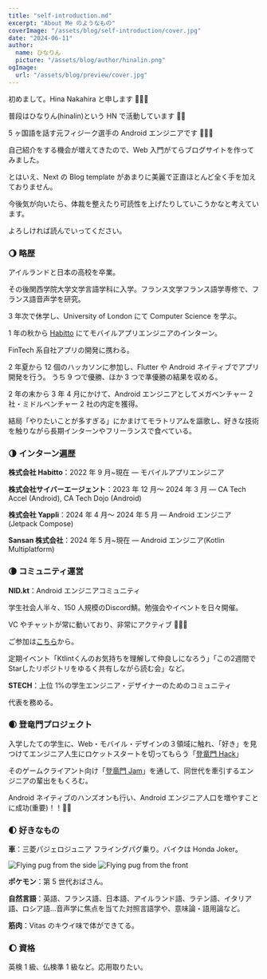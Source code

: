 ```yaml
---
title: "self-introduction.md"
excerpt: "About Me のようなもの"
coverImage: "/assets/blog/self-introduction/cover.jpg"
date: "2024-06-11"
author:
  name: ひなりん
  picture: "/assets/blog/author/hinalin.png"
ogImage:
  url: "/assets/blog/preview/cover.jpg"
---
```


初めまして。Hina Nakahira と申します 🙌🏻✨

普段はひなりん(hinalin)という HN で活動しています 🙆‍♀️

5 ヶ国語を話す元フィジーク選手の Android エンジニアです 📱🏋️‍♀️

自己紹介をする機会が増えてきたので、Web 入門がてらブログサイトを作ってみました。

とはいえ、Next の Blog template があまりに美麗で正直ほとんど全く手を加えておりません。

今後気が向いたら、体裁を整えたり可読性を上げたりしていこうかなと考えています。

よろしければ読んでいってください。

### 🌖 略歴

アイルランドと日本の高校を卒業。

その後関西学院大学文学言語学科に入学。フランス文学フランス語学専修で、フランス語音声学を研究。

3 年次で休学し、University of London にて Computer Science を学ぶ。

1 年の秋から [Habitto](https://www.habitto.com/) にてモバイルアプリエンジニアのインターン。

FinTech 系自社アプリの開発に携わる。

2 年夏から 12 個のハッカソンに参加し、Flutter や Android ネイティブでアプリ開発を行う。
うち 9 つで優勝、ほか 3 つで準優勝の結果を収める。

2 年の末から 3 年 4 月にかけて、Android エンジニアとしてメガベンチャー 2 社・ミドルベンチャー 2 社の内定を獲得。

結局「やりたいことが多すぎる」にかまけてモラトリアムを謳歌し、好きな技術を触りながら長期インターンやフリーランスで食べている。

### 🌗 インターン遍歴

**株式会社 Habitto**：2022 年 9 月~現在 — モバイルアプリエンジニア

**株式会社サイバーエージェント**：2023 年 12 月～ 2024 年 3 月 — CA Tech Accel (Android), CA Tech Dojo (Android)

**株式会社 Yappli**：2024 年 4 月～ 2024 年 5 月 — Android エンジニア(Jetpack Compose)

**Sansan 株式会社**：2024 年 5 月~現在 — Android エンジニア(Kotlin Multiplatform)

### 🌘 コミュニティ運営

**NID.kt**：Android エンジニアコミュニティ

学生社会人半々、150 人規模のDiscord鯖。勉強会やイベントを日々開催。

VC やチャットが常に動いており、非常にアクティブ 🫶🏻💚

ご参加は[こちら](https://discord.gg/Ask2rSEt)から。

定期イベント「Ktlintくんのお気持ちを理解して仲良しになろう」「この2週間でStarしたリポジトリをゆるく共有しながら読む会」など。

**STECH**：上位 1%の学生エンジニア・デザイナーのためのコミュニティ

代表を務める。

### 🌒 登竜門プロジェクト

入学したての学生に、Web・モバイル・デザインの３領域に触れ、「好き」を見つけてエンジニア人生にロケットスタートを切ってもらう「[登竜門 Hack](https://nxtend.connpass.com/event/316511/)」

そのゲームクライアント向け「[登竜門 Jam](https://nxtend.connpass.com/event/316947/)」を通して、同世代を牽引するエンジニアの輩出をもくろむ。

Android ネイティブのハンズオンも行い、Android エンジニア人口を増やすことに成功(重要)！！🍾🎊

### 🌓 好きなもの

**車**：三菱パジェロジュニア フライングパグ乗り。バイクは Honda Joker。

![Flying pug from the side](/assets/blog/self-introduction/pug1.png)
![Flying pug from the front](/assets/blog/self-introduction/pug2.png)

**ポケモン**：第 5 世代おばさん。

**自然言語**：英語、フランス語、日本語、アイルランド語、ラテン語、イタリア語、ロシア語…音声学に焦点を当てた対照言語学や、意味論・語用論など。

**筋肉**：Vitas のキウイ味で体ができてる。

### 🌔 資格

英検 1 級、仏検準 1 級など。応用取りたい。
